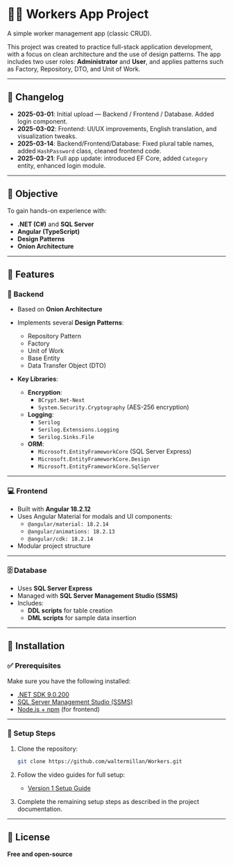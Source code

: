 # 👷‍♂️ Workers App Project

A simple worker management app (classic CRUD).

This project was created to practice full-stack application development, with a focus on clean architecture and the use of design patterns. The app includes two user roles: **Administrator** and **User**, and applies patterns such as Factory, Repository, DTO, and Unit of Work.

---

## 📅 Changelog

- **2025-03-01**: Initial upload — Backend / Frontend / Database. Added login component.
- **2025-03-02**: Frontend: UI/UX improvements, English translation, and visualization tweaks.
- **2025-03-14**: Backend/Frontend/Database: Fixed plural table names, added `HashPassword` class, cleaned frontend code.
- **2025-03-21**: Full app update: introduced EF Core, added `Category` entity, enhanced login module.

---

## 🎯 Objective

To gain hands-on experience with:

- **.NET (C#)** and **SQL Server**
- **Angular (TypeScript)**
- **Design Patterns**
- **Onion Architecture**

---

## 🚀 Features

### 🔧 Backend

- Based on **Onion Architecture**
- Implements several **Design Patterns**:
  - Repository Pattern
  - Factory
  - Unit of Work
  - Base Entity
  - Data Transfer Object (DTO)

- **Key Libraries**:
  - **Encryption**:
    - `BCrypt.Net-Next`
    - `System.Security.Cryptography` (AES-256 encryption)
  - **Logging**:
    - `Serilog`
    - `Serilog.Extensions.Logging`
    - `Serilog.Sinks.File`
  - **ORM**:
    - `Microsoft.EntityFrameworkCore` (SQL Server Express)
    - `Microsoft.EntityFrameworkCore.Design`
    - `Microsoft.EntityFrameworkCore.SqlServer`

---

### 💻 Frontend

- Built with **Angular 18.2.12**
- Uses Angular Material for modals and UI components:
  - `@angular/material: 18.2.14`
  - `@angular/animations: 18.2.13`
  - `@angular/cdk: 18.2.14`
- Modular project structure

---

### 🗄️ Database

- Uses **SQL Server Express**
- Managed with **SQL Server Management Studio (SSMS)**
- Includes:
  - **DDL scripts** for table creation
  - **DML scripts** for sample data insertion

---

## 🧪 Installation

### ✅ Prerequisites

Make sure you have the following installed:

- [.NET SDK 9.0.200](https://dotnet.microsoft.com/)
- [SQL Server Management Studio (SSMS)](https://learn.microsoft.com/en-us/ssms/download-sql-server-management-studio-ssms)
- [Node.js + npm](https://nodejs.org/) (for frontend)

---

### 🔧 Setup Steps

1. Clone the repository:
    ```bash
    git clone https://github.com/waltermillan/Workers.git
    ```

2. Follow the video guides for full setup:
    - [Version 1 Setup Guide](xxxx)

3. Complete the remaining setup steps as described in the project documentation.

---

## 📄 License

**Free and open-source**
